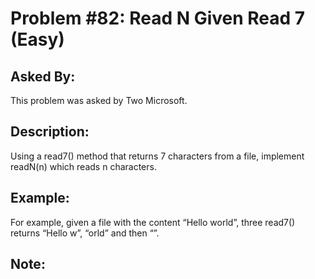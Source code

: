 # Problem #82: Read N Given Read 7 (Easy)

## Asked By:

This problem was asked by Two Microsoft.

## Description:
 
Using a read7() method that returns 7 characters from a file, implement readN(n) which reads n characters.

## Example:

For example, given a file with the content “Hello world”, three read7() returns “Hello w”, “orld” and then “”.

## Note:
